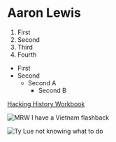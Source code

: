 # Aaron Lewis

1. First
2. Second
3. Third
4. Fourth

* First
* Second
    * Second A
      * Second B

[Hacking History Workbook](http://hacking-history.readthedocs.io)

![MRW I have a Vietnam flashback](https://pbs.twimg.com/media/DBqQwBSV0AAe8WM.jpg)

![Ty Lue not knowing what to do](imgs/included/caesarian_code.png)
